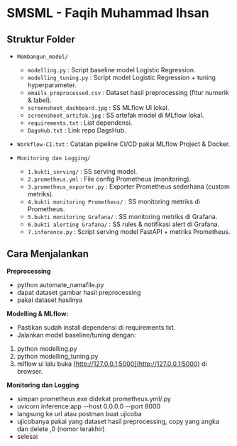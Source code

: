 # SMSML - Faqih Muhammad Ihsan

## Struktur Folder

- `Membangun_model/`
    - `modelling.py` : Script baseline model Logistic Regression.
    - `modelling_tuning.py` : Script model Logistic Regression + tuning hyperparameter.
    - `emails_preprocessed.csv` : Dataset hasil preprocessing (fitur numerik & label).
    - `screenshoot_dashboard.jpg` : SS MLflow UI lokal.
    - `screenshoot_artifak.jpg` : SS artefak model di MLflow lokal.
    - `requirements.txt` : List dependensi.
    - `DagsHub.txt` : Link repo DagsHub.

- `Workflow-CI.txt` : Catatan pipeline CI/CD pakai MLflow Project & Docker.

- `Monitoring dan Logging/`
    - `1.bukti_serving/` : SS serving model.
    - `2.prometheus.yml` : File config Prometheus (monitoring).
    - `3.prometheus_exporter.py` : Exporter Prometheus sederhana (custom metriks).
    - `4.bukti monitoring Prometheus/` : SS monitoring metriks di Prometheus.
    - `5.bukti monitoring Grafana/` : SS monitoring metriks di Grafana.
    - `6.bukti alerting Grafana/` : SS rules & notifikasi alert di Grafana.
    - `7.inference.py` : Script serving model FastAPI + metriks Prometheus.

## Cara Menjalankan

**Preprocessing**
- python automate_namafile.py
- dapat dataset gambar hasil preprocessing
- pakai dataset hasilnya

**Modelling & MLflow:**
- Pastikan sudah install dependensi di requirements.txt.
- Jalankan model baseline/tuning dengan:
1. python modelling.py
2. python modelling_tuning.py
3. mlflow ui lalu buka [http://127.0.0.1:5000](http://127.0.0.1:5000) di browser.

**Monitoring dan Logging**
- simpan prometheus.exe didekat prometheus.yml/.py
- uvicorn inference:app --host 0.0.0.0 --port 8000
- langsung ke url atau postman buat ujicoba
- ujicobanya pakai yang dataset hasil preprocessing, copy yang angka dan delete ,0 (nomor terakhir)
- selesai
